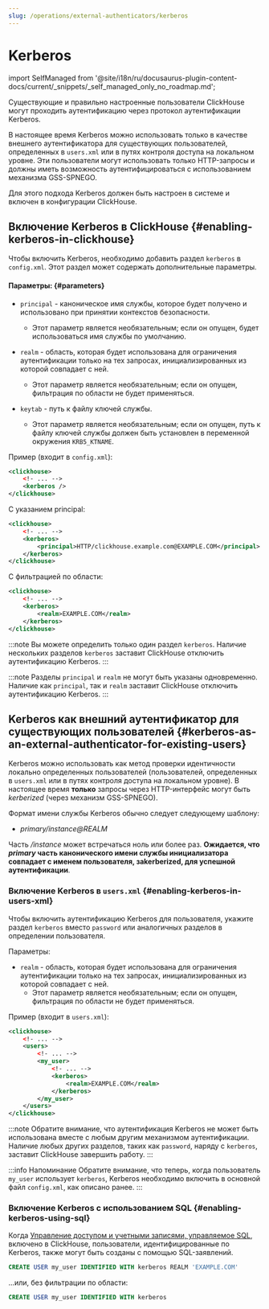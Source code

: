 ```yaml
---
slug: /operations/external-authenticators/kerberos
---
```


# Kerberos
import SelfManaged from '@site/i18n/ru/docusaurus-plugin-content-docs/current/_snippets/_self_managed_only_no_roadmap.md';

<SelfManaged />

Существующие и правильно настроенные пользователи ClickHouse могут проходить аутентификацию через протокол аутентификации Kerberos.

В настоящее время Kerberos можно использовать только в качестве внешнего аутентификатора для существующих пользователей, определенных в `users.xml` или в путях контроля доступа на локальном уровне. Эти пользователи могут использовать только HTTP-запросы и должны иметь возможность аутентифицироваться с использованием механизма GSS-SPNEGO.

Для этого подхода Kerberos должен быть настроен в системе и включен в конфигурации ClickHouse.


## Включение Kerberos в ClickHouse {#enabling-kerberos-in-clickhouse}

Чтобы включить Kerberos, необходимо добавить раздел `kerberos` в `config.xml`. Этот раздел может содержать дополнительные параметры.

#### Параметры: {#parameters}

- `principal` - каноническое имя службы, которое будет получено и использовано при принятии контекстов безопасности.
    - Этот параметр является необязательным; если он опущен, будет использоваться имя службы по умолчанию.

- `realm` - область, которая будет использована для ограничения аутентификации только на тех запросах, инициализированных из которой совпадает с ней.
    - Этот параметр является необязательным; если он опущен, фильтрация по области не будет применяться.

- `keytab` - путь к файлу ключей службы.
    - Этот параметр является необязательным; если он опущен, путь к файлу ключей службы должен быть установлен в переменной окружения `KRB5_KTNAME`.

Пример (входит в `config.xml`):

```xml
<clickhouse>
    <!- ... -->
    <kerberos />
</clickhouse>
```

С указанием principal:

```xml
<clickhouse>
    <!- ... -->
    <kerberos>
        <principal>HTTP/clickhouse.example.com@EXAMPLE.COM</principal>
    </kerberos>
</clickhouse>
```

С фильтрацией по области:

```xml
<clickhouse>
    <!- ... -->
    <kerberos>
        <realm>EXAMPLE.COM</realm>
    </kerberos>
</clickhouse>
```

:::note
Вы можете определить только один раздел `kerberos`. Наличие нескольких разделов `kerberos` заставит ClickHouse отключить аутентификацию Kerberos.
:::

:::note
Разделы `principal` и `realm` не могут быть указаны одновременно. Наличие как `principal`, так и `realm` заставит ClickHouse отключить аутентификацию Kerberos.
:::

## Kerberos как внешний аутентификатор для существующих пользователей {#kerberos-as-an-external-authenticator-for-existing-users}

Kerberos можно использовать как метод проверки идентичности локально определенных пользователей (пользователей, определенных в `users.xml` или в путях контроля доступа на локальном уровне). В настоящее время **только** запросы через HTTP-интерфейс могут быть *kerberized* (через механизм GSS-SPNEGO).

Формат имени службы Kerberos обычно следует следующему шаблону:

- *primary/instance@REALM*

Часть */instance* может встречаться ноль или более раз. **Ожидается, что *primary* часть канонического имени службы инициализатора совпадает с именем пользователя, заkerberized, для успешной аутентификации**.

### Включение Kerberos в `users.xml` {#enabling-kerberos-in-users-xml}

Чтобы включить аутентификацию Kerberos для пользователя, укажите раздел `kerberos` вместо `password` или аналогичных разделов в определении пользователя.

Параметры:

- `realm` - область, которая будет использована для ограничения аутентификации только на тех запросах, инициализированных из которой совпадает с ней.
    - Этот параметр является необязательным; если он опущен, фильтрация по области не будет применяться.

Пример (входит в `users.xml`):

```xml
<clickhouse>
    <!- ... -->
    <users>
        <!- ... -->
        <my_user>
            <!- ... -->
            <kerberos>
                <realm>EXAMPLE.COM</realm>
            </kerberos>
        </my_user>
    </users>
</clickhouse>
```

:::note
Обратите внимание, что аутентификация Kerberos не может быть использована вместе с любым другим механизмом аутентификации. Наличие любых других разделов, таких как `password`, наряду с `kerberos`, заставит ClickHouse завершить работу.
:::

:::info Напоминание
Обратите внимание, что теперь, когда пользователь `my_user` использует `kerberos`, Kerberos необходимо включить в основной файл `config.xml`, как описано ранее.
:::

### Включение Kerberos с использованием SQL {#enabling-kerberos-using-sql}

Когда [Управление доступом и учетными записями, управляемое SQL](/operations/access-rights#access-control-usage), включено в ClickHouse, пользователи, идентифицированные по Kerberos, также могут быть созданы с помощью SQL-заявлений.

```sql
CREATE USER my_user IDENTIFIED WITH kerberos REALM 'EXAMPLE.COM'
```

...или, без фильтрации по области:

```sql
CREATE USER my_user IDENTIFIED WITH kerberos
```
